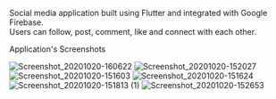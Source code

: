 Social media application built using Flutter and integrated with Google Firebase.  
Users can follow, post, comment, like and connect with each other. 

Application's Screenshots

![Screenshot_20201020-160622](https://user-images.githubusercontent.com/54983964/96575692-b8fc7000-12ee-11eb-82ae-c29e024d1bf9.png)
![Screenshot_20201020-152027](https://user-images.githubusercontent.com/54983964/96575696-ba2d9d00-12ee-11eb-9c36-71e3a3ba2714.png)
![Screenshot_20201020-151603](https://user-images.githubusercontent.com/54983964/96575699-bbf76080-12ee-11eb-9f76-f32154fbd7de.png)
![Screenshot_20201020-151624](https://user-images.githubusercontent.com/54983964/96575703-bd288d80-12ee-11eb-94b1-8d3e2028bdc6.png)
![Screenshot_20201020-151813 (1)](https://user-images.githubusercontent.com/54983964/96575705-bef25100-12ee-11eb-80ed-37e3378067d0.png)
![Screenshot_20201020-152653](https://user-images.githubusercontent.com/54983964/96575726-c3b70500-12ee-11eb-9510-4cb12b1e2247.png)

